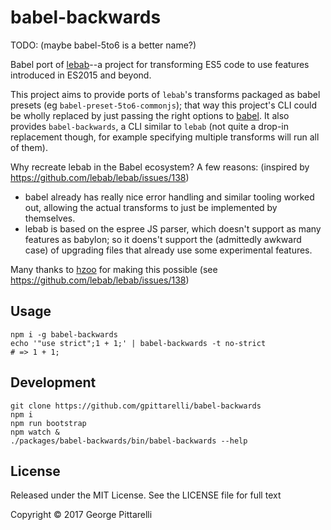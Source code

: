# babel-backwards

TODO: (maybe babel-5to6 is a better name?)

Babel port of [lebab](https://github.com/lebab/lebab)--a project for
transforming ES5 code to use features introduced in ES2015 and beyond.

This project aims to provide ports of `lebab`'s transforms packaged as
babel presets (eg `babel-preset-5to6-commonjs`); that way this
project's CLI could be wholly replaced by just passing the right
options to [babel](https://babeljs.io/docs/usage/cli/). It also
provides `babel-backwards`, a CLI similar to `lebab` (not quite a
drop-in replacement though, for example specifying multiple transforms
will run all of them).

Why recreate lebab in the Babel ecosystem? A few reasons: (inspired by
https://github.com/lebab/lebab/issues/138)

 - babel already has really nice error handling and similar tooling
   worked out, allowing the actual transforms to just be implemented
   by themselves.
 - lebab is based on the espree JS parser, which doesn't support as
   many features as babylon; so it doens't support the (admittedly
   awkward case) of upgrading files that already use some experimental
   features.

Many thanks to [hzoo](https://github.com/hzoo) for making this
possible (see https://github.com/lebab/lebab/issues/138)

## Usage

    npm i -g babel-backwards
    echo '"use strict";1 + 1;' | babel-backwards -t no-strict
    # => 1 + 1;

## Development

    git clone https://github.com/gpittarelli/babel-backwards
    npm i
    npm run bootstrap
    npm watch &
    ./packages/babel-backwards/bin/babel-backwards --help

## License

Released under the MIT License. See the LICENSE file for full text

Copyright © 2017 George Pittarelli
